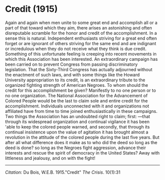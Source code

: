 # Credit (1915)

Again and again when men unite to some great end and accomplish all or a part of that toward which they aim, there arises an astonishing and often disreputable scramble for the honor and credit of the accomplishment. In a sense this is natural. Independent enthusiasts striving for a great end often forget or are ignorant of others striving for the same end and are indignant or incredulous when they do not receive what they think is due credit. Something of this unfortunate feeling is creeping into recent movements in which this Association has been interested. An extraordinary campaign has been carried on to prevent Congress from passing discriminatory legislation. That the Sixty-Third Congress has actually adjourned without the enactment of such laws, and with some things like the Howard University appropriation to its credit, is an extraordinary tribute to the organized fighting strength of American Negroes. To whom should the credit for this accomplishment be given? Manifestly to no one person or to no one organization. The National Association for the Advancement of Colored People would be the last to claim sole and entire credit for the accomplishment. Individuals unconnected with it and organizations not affiliated have from time to time joined enthusiastically in these campaigns. Two things the Association has an undoubted right to claim; first: —that through its widespread organization and continual vigilance it has been 'able to keep the colored people warned, and secondly, that through its continual insistence upon the value of agitation it has brought almost a revolution in the attitude of the colored people during the last five years. But after all what difference does it make as to who did the deed so long as the deed is done? so long as the Negroes fight aggression, advance their interests and rescue the spirit of democracy in the United States? Away with littleness and jealousy, and on with the fight!
______
*Citation:* Du Bois, W.E.B. 1915."Credit" *The Crisis*. 10(1):31
